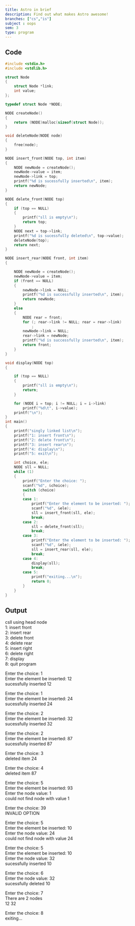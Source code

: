 ```yaml
---
title: Astro in brief
description: Find out what makes Astro awesome!
branches: ["cs","is"]
subject : oops
sem: 3
type: program
---
```


## Code
```c
#include <stdio.h>
#include <stdlib.h>

struct Node
{
    struct Node *link;
    int value;
};

typedef struct Node *NODE;

NODE createNode()
{
    return (NODE)malloc(sizeof(struct Node));
}

void deleteNode(NODE node)
{
    free(node);
}

NODE insert_front(NODE top, int item)
{
    NODE newNode = createNode();
    newNode->value = item;
    newNode->link = top;
    printf("%d is sucessfully inserted\n", item);
    return newNode;
}

NODE delete_front(NODE top)
{
    if (top == NULL)
    {
        printf("sll is empty\n");
        return top;
    }
    NODE next = top->link;
    printf("%d is sucessfully deleted\n", top->value);
    deleteNode(top);
    return next;
}

NODE insert_rear(NODE front, int item)
{

    NODE newNode = createNode();
    newNode->value = item;
    if (front == NULL)
    {
        newNode->link = NULL;
        printf("%d is successfully inserted\n", item);
        return newNode;
    }
    else
    {
        NODE rear = front;
        for (; rear->link != NULL; rear = rear->link)
            ;
        newNode->link = NULL;
        rear->link = newNode;
        printf("%d is successfully inserted\n", item);
        return front;
    }
}

void display(NODE top)
{

    if (top == NULL)
    {
        printf("sll is empty\n");
        return;
    }

    for (NODE i = top; i != NULL; i = i->link)
        printf("%d\t", i->value);
    printf("\n");
}
int main()
{
    printf("singly linked list\n");
    printf("1: insert front\n");
    printf("2: delete front\n");
    printf("3: insert rear\n");
    printf("4: display\n");
    printf("5: exit\n");

    int choice, ele;
    NODE sll = NULL;
    while (1)
    {
        printf("Enter the choice: ");
        scanf("%d", &choice);
        switch (choice)
        {
        case 1:
            printf("Enter the element to be inserted: ");
            scanf("%d", &ele);
            sll = insert_front(sll, ele);
            break;
        case 2:
            sll = delete_front(sll);
            break;
        case 3:
            printf("Enter the element to be inserted: ");
            scanf("%d", &ele);
            sll = insert_rear(sll, ele);
            break;
        case 4:
            display(sll);
            break;
        case 5:
            printf("exiting...\n");
            return 0;
        }
    }
}
```
## Output
csll using head node\
1: insert front\
2: insert rear\
3: delete front\
4: delete rear\
5: insert right\
6: delete right\
7: display\
8: quit program

Enter the choice: 1\
Enter the element be inserted: 12\
sucessfully inserted 12

Enter the choice: 1\
Enter the element be inserted: 24\
sucessfully inserted 24

Enter the choice: 2\
Enter the element be inserted: 32\
sucessfully inserted 32

Enter the choice: 2\
Enter the element be inserted: 87\
sucessfully inserted 87

Enter the choice: 3\
deleted item 24

Enter the choice: 4\
deleted item 87

Enter the choice: 5\
Enter the element be inserted: 93\
Enter the node value: 1\
could not find node with value 1

Enter the choice: 39\
INVALID OPTION

Enter the choice: 5\
Enter the element be inserted: 10\
Enter the node value: 24\
could not find node with value 24

Enter the choice: 5\
Enter the element be inserted: 10\
Enter the node value: 32\
sucessfully inserted 10

Enter the choice: 6\
Enter the node value: 32\
sucessfully deleted 10

Enter the choice: 7\
There are 2 nodes\
12  32

Enter the choice: 8\
exiting...

